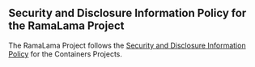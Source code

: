 ## Security and Disclosure Information Policy for the RamaLama Project

The RamaLama Project follows the [Security and Disclosure Information Policy](https://github.com/containers/common/blob/main/SECURITY.md) for the Containers Projects.
